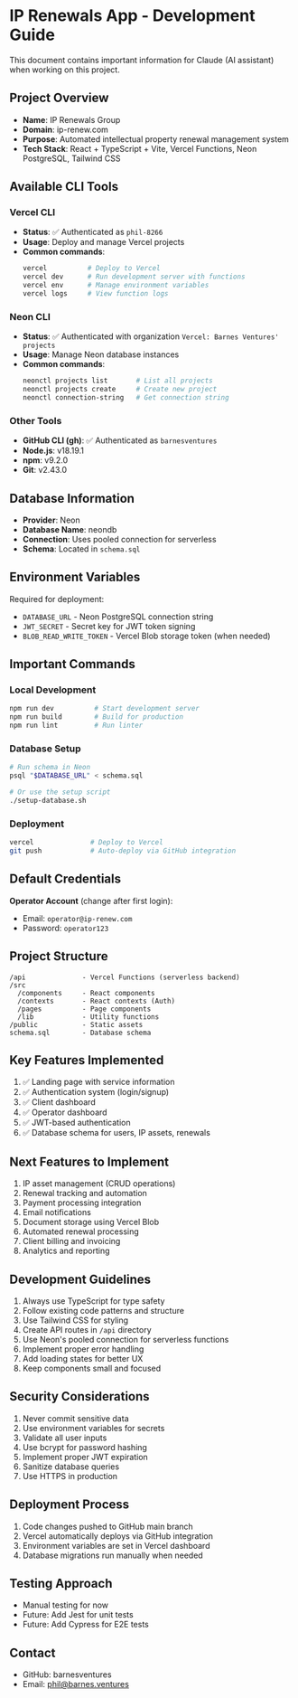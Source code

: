 # IP Renewals App - Development Guide

This document contains important information for Claude (AI assistant) when working on this project.

## Project Overview

- **Name**: IP Renewals Group
- **Domain**: ip-renew.com
- **Purpose**: Automated intellectual property renewal management system
- **Tech Stack**: React + TypeScript + Vite, Vercel Functions, Neon PostgreSQL, Tailwind CSS

## Available CLI Tools

### Vercel CLI
- **Status**: ✅ Authenticated as `phil-8266`
- **Usage**: Deploy and manage Vercel projects
- **Common commands**:
  ```bash
  vercel          # Deploy to Vercel
  vercel dev      # Run development server with functions
  vercel env      # Manage environment variables
  vercel logs     # View function logs
  ```

### Neon CLI
- **Status**: ✅ Authenticated with organization `Vercel: Barnes Ventures' projects`
- **Usage**: Manage Neon database instances
- **Common commands**:
  ```bash
  neonctl projects list       # List all projects
  neonctl projects create     # Create new project
  neonctl connection-string   # Get connection string
  ```

### Other Tools
- **GitHub CLI (gh)**: ✅ Authenticated as `barnesventures`
- **Node.js**: v18.19.1
- **npm**: v9.2.0
- **Git**: v2.43.0

## Database Information

- **Provider**: Neon
- **Database Name**: neondb
- **Connection**: Uses pooled connection for serverless
- **Schema**: Located in `schema.sql`

## Environment Variables

Required for deployment:
- `DATABASE_URL` - Neon PostgreSQL connection string
- `JWT_SECRET` - Secret key for JWT token signing
- `BLOB_READ_WRITE_TOKEN` - Vercel Blob storage token (when needed)

## Important Commands

### Local Development
```bash
npm run dev          # Start development server
npm run build        # Build for production
npm run lint         # Run linter
```

### Database Setup
```bash
# Run schema in Neon
psql "$DATABASE_URL" < schema.sql

# Or use the setup script
./setup-database.sh
```

### Deployment
```bash
vercel              # Deploy to Vercel
git push            # Auto-deploy via GitHub integration
```

## Default Credentials

**Operator Account** (change after first login):
- Email: `operator@ip-renew.com`
- Password: `operator123`

## Project Structure

```
/api              - Vercel Functions (serverless backend)
/src
  /components     - React components
  /contexts       - React contexts (Auth)
  /pages          - Page components
  /lib            - Utility functions
/public           - Static assets
schema.sql        - Database schema
```

## Key Features Implemented

1. ✅ Landing page with service information
2. ✅ Authentication system (login/signup)
3. ✅ Client dashboard
4. ✅ Operator dashboard
5. ✅ JWT-based authentication
6. ✅ Database schema for users, IP assets, renewals

## Next Features to Implement

1. IP asset management (CRUD operations)
2. Renewal tracking and automation
3. Payment processing integration
4. Email notifications
5. Document storage using Vercel Blob
6. Automated renewal processing
7. Client billing and invoicing
8. Analytics and reporting

## Development Guidelines

1. Always use TypeScript for type safety
2. Follow existing code patterns and structure
3. Use Tailwind CSS for styling
4. Create API routes in `/api` directory
5. Use Neon's pooled connection for serverless functions
6. Implement proper error handling
7. Add loading states for better UX
8. Keep components small and focused

## Security Considerations

1. Never commit sensitive data
2. Use environment variables for secrets
3. Validate all user inputs
4. Use bcrypt for password hashing
5. Implement proper JWT expiration
6. Sanitize database queries
7. Use HTTPS in production

## Deployment Process

1. Code changes pushed to GitHub main branch
2. Vercel automatically deploys via GitHub integration
3. Environment variables are set in Vercel dashboard
4. Database migrations run manually when needed

## Testing Approach

- Manual testing for now
- Future: Add Jest for unit tests
- Future: Add Cypress for E2E tests

## Contact

- GitHub: barnesventures
- Email: phil@barnes.ventures